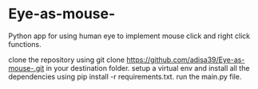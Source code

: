 # Eye-as-mouse-
Python app for using human eye to implement mouse click and right click functions.

clone the repository using git clone https://github.com/adisa39/Eye-as-mouse-.git in your destination folder.
setup a virtual env and install all the dependencies using pip install -r requirements.txt.
run the main.py file.
